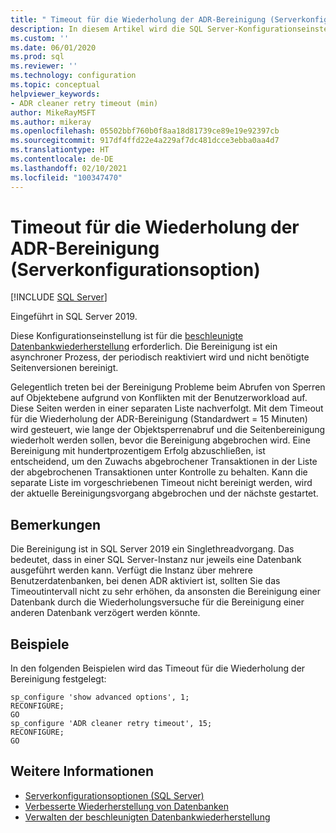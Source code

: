 ```yaml
---
title: " Timeout für die Wiederholung der ADR-Bereinigung (Serverkonfigurationsoption) | Microsoft-Dokumentation"
description: In diesem Artikel wird die SQL Server-Konfigurationseinstellung beschrieben, mit der Sie das Timeout für die Wiederholung der ADR-Bereinigung festlegen können.
ms.custom: ''
ms.date: 06/01/2020
ms.prod: sql
ms.reviewer: ''
ms.technology: configuration
ms.topic: conceptual
helpviewer_keywords:
- ADR cleaner retry timeout (min)
author: MikeRayMSFT
ms.author: mikeray
ms.openlocfilehash: 05502bbf760b0f8aa18d81739ce89e19e92397cb
ms.sourcegitcommit: 917df4ffd22e4a229af7dc481dcce3ebba0aa4d7
ms.translationtype: HT
ms.contentlocale: de-DE
ms.lasthandoff: 02/10/2021
ms.locfileid: "100347470"
---
```

# <a name="adr-cleaner-retry-timeout-min-configuration-option"></a>Timeout für die Wiederholung der ADR-Bereinigung (Serverkonfigurationsoption)

 [!INCLUDE [SQL Server](../../includes/applies-to-version/sqlserver.md)]

Eingeführt in SQL Server 2019.

Diese Konfigurationseinstellung ist für die [beschleunigte Datenbankwiederherstellung](../../relational-databases/accelerated-database-recovery-concepts.md) erforderlich. Die Bereinigung ist ein asynchroner Prozess, der periodisch reaktiviert wird und nicht benötigte Seitenversionen bereinigt.

Gelegentlich treten bei der Bereinigung Probleme beim Abrufen von Sperren auf Objektebene aufgrund von Konflikten mit der Benutzerworkload auf. Diese Seiten werden in einer separaten Liste nachverfolgt. Mit dem Timeout für die Wiederholung der ADR-Bereinigung (Standardwert = 15 Minuten) wird gesteuert, wie lange der Objektsperrenabruf und die Seitenbereinigung wiederholt werden sollen, bevor die Bereinigung abgebrochen wird. Eine Bereinigung mit hundertprozentigem Erfolg abzuschließen, ist entscheidend, um den Zuwachs abgebrochener Transaktionen in der Liste der abgebrochenen Transaktionen unter Kontrolle zu behalten. Kann die separate Liste im vorgeschriebenen Timeout nicht bereinigt werden, wird der aktuelle Bereinigungsvorgang abgebrochen und der nächste gestartet.

## <a name="remarks"></a>Bemerkungen  

Die Bereinigung ist in SQL Server 2019 ein Singlethreadvorgang. Das bedeutet, dass in einer SQL Server-Instanz nur jeweils eine Datenbank ausgeführt werden kann. Verfügt die Instanz über mehrere Benutzerdatenbanken, bei denen ADR aktiviert ist, sollten Sie das Timeoutintervall nicht zu sehr erhöhen, da ansonsten die Bereinigung einer Datenbank durch die Wiederholungsversuche für die Bereinigung einer anderen Datenbank verzögert werden könnte.

## <a name="examples"></a>Beispiele

In den folgenden Beispielen wird das Timeout für die Wiederholung der Bereinigung festgelegt:

```tsql
sp_configure 'show advanced options', 1;  
RECONFIGURE;
GO 
sp_configure 'ADR cleaner retry timeout', 15;  
RECONFIGURE;  
GO  
```  

## <a name="see-also"></a>Weitere Informationen  

- [Serverkonfigurationsoptionen &#40;SQL Server&#41;](../../database-engine/configure-windows/server-configuration-options-sql-server.md)
- [Verbesserte Wiederherstellung von Datenbanken](../../relational-databases/accelerated-database-recovery-concepts.md)
- [Verwalten der beschleunigten Datenbankwiederherstellung](../../relational-databases/accelerated-database-recovery-management.md)